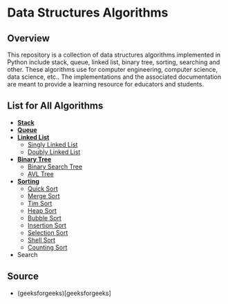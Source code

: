 # Data Structures Algorithms

## Overview
This repository is a collection of data structures algorithms implemented in Python include stack, queue, linked list, binary tree, sorting, searching and other. These algorithms use for computer engineering, computer science, data science, etc.. The implementations and the associated documentation are meant to provide a learning resource for educators and students.

## List for All Algorithms
+ <b><a href="https://github.com/Bourbxn/data-structures-algorithms/tree/main/stack">Stack</a></b>
+ <b><a href="https://github.com/Bourbxn/data-structures-algorithms/tree/main/queue">Queue</a></b>
+ <b><a href="https://github.com/Bourbxn/data-structures-algorithms/tree/main/linked-list">Linked List</a></b>
  - <a href="https://github.com/Bourbxn/data-structures-algorithms/tree/main/linked-list/singly_linked_list">Singly Linked List</a>
  - <a href="https://github.com/Bourbxn/data-structures-algorithms/tree/main/linked-list/doubly_linked_list">Doubly Linked List</a>
+ <b><a href="https://github.com/Bourbxn/data-structures-algorithms/tree/main/binary-tree">Binary Tree</a></b>
  - <a href="https://github.com/Bourbxn/data-structures-algorithms/tree/main/binary-tree/binary_search_tree">Binary Search Tree</a>
  - <a href="https://github.com/Bourbxn/data-structures-algorithms/tree/main/binary-tree/avl_tree">AVL Tree</a>
+ <b><a href="https://github.com/Bourbxn/data-structures-algorithms/tree/main/sorting">Sorting</a></b>
  - <a href="https://github.com/Bourbxn/data-structures-algorithms/blob/main/sorting/quick_sort.py">Quick Sort</a>
  - <a href="https://github.com/Bourbxn/data-structures-algorithms/blob/main/sorting/merge_sort.py">Merge Sort</a>
  - <a href="https://github.com/Bourbxn/data-structures-algorithms/blob/main/sorting/tim_sort.py">Tim Sort</a>
  - <a href="https://github.com/Bourbxn/data-structures-algorithms/blob/main/sorting/heap_sort.py">Heap Sort</a>
  - <a href="https://github.com/Bourbxn/data-structures-algorithms/blob/main/sorting/bubble_sort.py">Bubble Sort</a>
  - <a href="https://github.com/Bourbxn/data-structures-algorithms/blob/main/sorting/insertion_sort.py">Insertion Sort</a>
  - <a href="https://github.com/Bourbxn/data-structures-algorithms/blob/main/sorting/selection_sort.py">Selection Sort</a>
  - <a href="https://github.com/Bourbxn/data-structures-algorithms/blob/main/sorting/shell_sort.py">Shell Sort</a>
  - <a href="https://github.com/Bourbxn/data-structures-algorithms/blob/main/sorting/counting_sort.py">Counting Sort</a>
+ Search

## Source
+ (geeksforgeeks)[geeksforgeeks]
